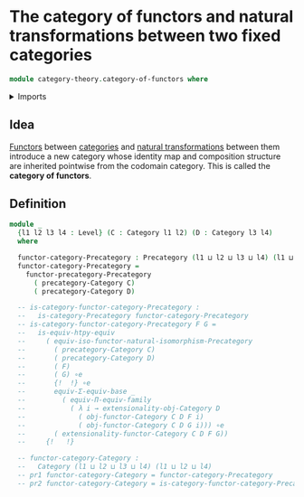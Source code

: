 # The category of functors and natural transformations between two fixed categories

```agda
module category-theory.category-of-functors where
```

<details><summary>Imports</summary>

```agda
open import category-theory.categories
open import category-theory.functors-categories
open import category-theory.functors-precategories
open import category-theory.isomorphisms-in-categories
open import category-theory.isomorphisms-in-precategories
open import category-theory.natural-isomorphisms-precategories
open import category-theory.natural-transformations-categories
open import category-theory.natural-transformations-precategories
open import category-theory.precategories
open import category-theory.precategory-of-functors

open import foundation.dependent-pair-types
open import foundation.equivalences
open import foundation.functoriality-dependent-function-types
open import foundation.functoriality-dependent-pair-types
open import foundation.identity-types
open import foundation.universe-levels
```

</details>

## Idea

[Functors](category-theory.functors-categories.md) between
[categories](category-theory.categories.md) and
[natural transformations](category-theory.natural-transformations-categories.md)
between them introduce a new category whose identity map and composition
structure are inherited pointwise from the codomain category. This is called the
**category of functors**.

## Definition

```agda
module _
  {l1 l2 l3 l4 : Level} (C : Category l1 l2) (D : Category l3 l4)
  where

  functor-category-Precategory : Precategory (l1 ⊔ l2 ⊔ l3 ⊔ l4) (l1 ⊔ l2 ⊔ l4)
  functor-category-Precategory =
    functor-precategory-Precategory
      ( precategory-Category C)
      ( precategory-Category D)

  -- is-category-functor-category-Precategory :
  --   is-category-Precategory functor-category-Precategory
  -- is-category-functor-category-Precategory F G =
  --   is-equiv-htpy-equiv
  --     ( equiv-iso-functor-natural-isomorphism-Precategory
  --       ( precategory-Category C)
  --       ( precategory-Category D)
  --       ( F)
  --       ( G) ∘e
  --       {!  !} ∘e
  --       equiv-Σ-equiv-base _
  --         ( equiv-Π-equiv-family
  --           ( λ i → extensionality-obj-Category D
  --             ( obj-functor-Category C D F i)
  --             ( obj-functor-Category C D G i))) ∘e
  --       ( extensionality-functor-Category C D F G))
  --     {!   !}

  -- functor-category-Category :
  --   Category (l1 ⊔ l2 ⊔ l3 ⊔ l4) (l1 ⊔ l2 ⊔ l4)
  -- pr1 functor-category-Category = functor-category-Precategory
  -- pr2 functor-category-Category = is-category-functor-category-Precategory
```
